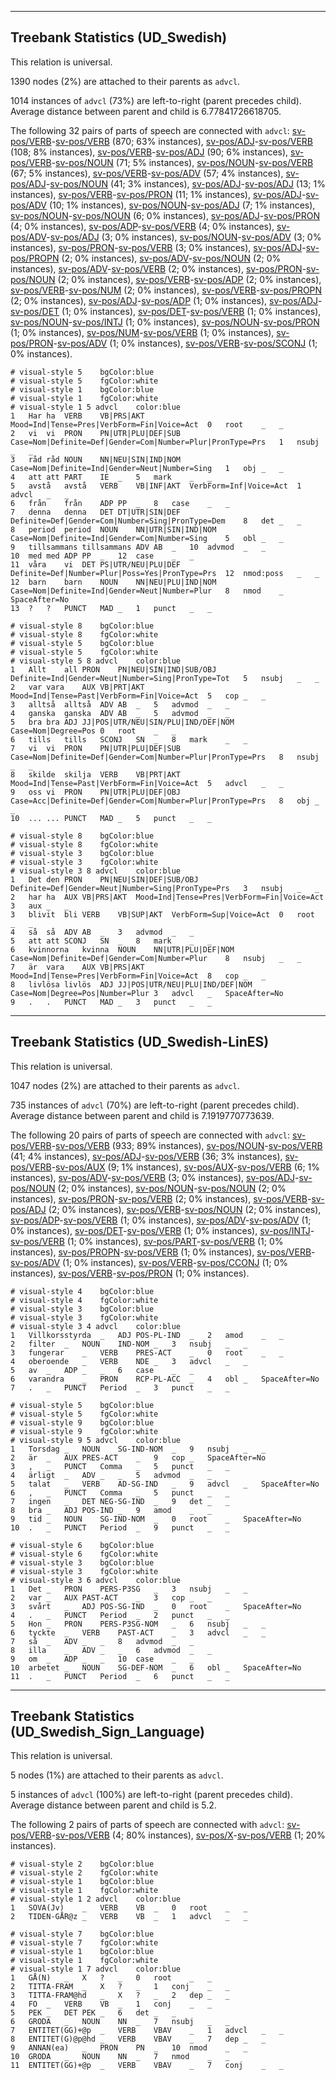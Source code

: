 

--------------------------------------------------------------------------------

## Treebank Statistics (UD_Swedish)

This relation is universal.

1390 nodes (2%) are attached to their parents as `advcl`.

1014 instances of `advcl` (73%) are left-to-right (parent precedes child).
Average distance between parent and child is 6.77841726618705.

The following 32 pairs of parts of speech are connected with `advcl`: [sv-pos/VERB]()-[sv-pos/VERB]() (870; 63% instances), [sv-pos/ADJ]()-[sv-pos/VERB]() (108; 8% instances), [sv-pos/VERB]()-[sv-pos/ADJ]() (90; 6% instances), [sv-pos/VERB]()-[sv-pos/NOUN]() (71; 5% instances), [sv-pos/NOUN]()-[sv-pos/VERB]() (67; 5% instances), [sv-pos/VERB]()-[sv-pos/ADV]() (57; 4% instances), [sv-pos/ADJ]()-[sv-pos/NOUN]() (41; 3% instances), [sv-pos/ADJ]()-[sv-pos/ADJ]() (13; 1% instances), [sv-pos/VERB]()-[sv-pos/PRON]() (11; 1% instances), [sv-pos/ADJ]()-[sv-pos/ADV]() (10; 1% instances), [sv-pos/NOUN]()-[sv-pos/ADJ]() (7; 1% instances), [sv-pos/NOUN]()-[sv-pos/NOUN]() (6; 0% instances), [sv-pos/ADJ]()-[sv-pos/PRON]() (4; 0% instances), [sv-pos/ADP]()-[sv-pos/VERB]() (4; 0% instances), [sv-pos/ADV]()-[sv-pos/ADJ]() (3; 0% instances), [sv-pos/NOUN]()-[sv-pos/ADV]() (3; 0% instances), [sv-pos/PRON]()-[sv-pos/VERB]() (3; 0% instances), [sv-pos/ADJ]()-[sv-pos/PROPN]() (2; 0% instances), [sv-pos/ADV]()-[sv-pos/NOUN]() (2; 0% instances), [sv-pos/ADV]()-[sv-pos/VERB]() (2; 0% instances), [sv-pos/PRON]()-[sv-pos/NOUN]() (2; 0% instances), [sv-pos/VERB]()-[sv-pos/ADP]() (2; 0% instances), [sv-pos/VERB]()-[sv-pos/NUM]() (2; 0% instances), [sv-pos/VERB]()-[sv-pos/PROPN]() (2; 0% instances), [sv-pos/ADJ]()-[sv-pos/ADP]() (1; 0% instances), [sv-pos/ADJ]()-[sv-pos/DET]() (1; 0% instances), [sv-pos/DET]()-[sv-pos/VERB]() (1; 0% instances), [sv-pos/NOUN]()-[sv-pos/INTJ]() (1; 0% instances), [sv-pos/NOUN]()-[sv-pos/PRON]() (1; 0% instances), [sv-pos/NUM]()-[sv-pos/VERB]() (1; 0% instances), [sv-pos/PRON]()-[sv-pos/ADV]() (1; 0% instances), [sv-pos/VERB]()-[sv-pos/SCONJ]() (1; 0% instances).


~~~ conllu
# visual-style 5	bgColor:blue
# visual-style 5	fgColor:white
# visual-style 1	bgColor:blue
# visual-style 1	fgColor:white
# visual-style 1 5 advcl	color:blue
1	Har	ha	VERB	VB|PRS|AKT	Mood=Ind|Tense=Pres|VerbForm=Fin|Voice=Act	0	root	_	_
2	vi	vi	PRON	PN|UTR|PLU|DEF|SUB	Case=Nom|Definite=Def|Gender=Com|Number=Plur|PronType=Prs	1	nsubj	_	_
3	råd	råd	NOUN	NN|NEU|SIN|IND|NOM	Case=Nom|Definite=Ind|Gender=Neut|Number=Sing	1	obj	_	_
4	att	att	PART	IE	_	5	mark	_	_
5	avstå	avstå	VERB	VB|INF|AKT	VerbForm=Inf|Voice=Act	1	advcl	_	_
6	från	från	ADP	PP	_	8	case	_	_
7	denna	denna	DET	DT|UTR|SIN|DEF	Definite=Def|Gender=Com|Number=Sing|PronType=Dem	8	det	_	_
8	period	period	NOUN	NN|UTR|SIN|IND|NOM	Case=Nom|Definite=Ind|Gender=Com|Number=Sing	5	obl	_	_
9	tillsammans	tillsammans	ADV	AB	_	10	advmod	_	_
10	med	med	ADP	PP	_	12	case	_	_
11	våra	vi	DET	PS|UTR/NEU|PLU|DEF	Definite=Def|Number=Plur|Poss=Yes|PronType=Prs	12	nmod:poss	_	_
12	barn	barn	NOUN	NN|NEU|PLU|IND|NOM	Case=Nom|Definite=Ind|Gender=Neut|Number=Plur	8	nmod	_	SpaceAfter=No
13	?	?	PUNCT	MAD	_	1	punct	_	_

~~~


~~~ conllu
# visual-style 8	bgColor:blue
# visual-style 8	fgColor:white
# visual-style 5	bgColor:blue
# visual-style 5	fgColor:white
# visual-style 5 8 advcl	color:blue
1	Allt	all	PRON	PN|NEU|SIN|IND|SUB/OBJ	Definite=Ind|Gender=Neut|Number=Sing|PronType=Tot	5	nsubj	_	_
2	var	vara	AUX	VB|PRT|AKT	Mood=Ind|Tense=Past|VerbForm=Fin|Voice=Act	5	cop	_	_
3	alltså	alltså	ADV	AB	_	5	advmod	_	_
4	ganska	ganska	ADV	AB	_	5	advmod	_	_
5	bra	bra	ADJ	JJ|POS|UTR/NEU|SIN/PLU|IND/DEF|NOM	Case=Nom|Degree=Pos	0	root	_	_
6	tills	tills	SCONJ	SN	_	8	mark	_	_
7	vi	vi	PRON	PN|UTR|PLU|DEF|SUB	Case=Nom|Definite=Def|Gender=Com|Number=Plur|PronType=Prs	8	nsubj	_	_
8	skilde	skilja	VERB	VB|PRT|AKT	Mood=Ind|Tense=Past|VerbForm=Fin|Voice=Act	5	advcl	_	_
9	oss	vi	PRON	PN|UTR|PLU|DEF|OBJ	Case=Acc|Definite=Def|Gender=Com|Number=Plur|PronType=Prs	8	obj	_	_
10	...	...	PUNCT	MAD	_	5	punct	_	_

~~~


~~~ conllu
# visual-style 8	bgColor:blue
# visual-style 8	fgColor:white
# visual-style 3	bgColor:blue
# visual-style 3	fgColor:white
# visual-style 3 8 advcl	color:blue
1	Det	den	PRON	PN|NEU|SIN|DEF|SUB/OBJ	Definite=Def|Gender=Neut|Number=Sing|PronType=Prs	3	nsubj	_	_
2	har	ha	AUX	VB|PRS|AKT	Mood=Ind|Tense=Pres|VerbForm=Fin|Voice=Act	3	aux	_	_
3	blivit	bli	VERB	VB|SUP|AKT	VerbForm=Sup|Voice=Act	0	root	_	_
4	så	så	ADV	AB	_	3	advmod	_	_
5	att	att	SCONJ	SN	_	8	mark	_	_
6	kvinnorna	kvinna	NOUN	NN|UTR|PLU|DEF|NOM	Case=Nom|Definite=Def|Gender=Com|Number=Plur	8	nsubj	_	_
7	är	vara	AUX	VB|PRS|AKT	Mood=Ind|Tense=Pres|VerbForm=Fin|Voice=Act	8	cop	_	_
8	livlösa	livlös	ADJ	JJ|POS|UTR/NEU|PLU|IND/DEF|NOM	Case=Nom|Degree=Pos|Number=Plur	3	advcl	_	SpaceAfter=No
9	.	.	PUNCT	MAD	_	3	punct	_	_

~~~




--------------------------------------------------------------------------------

## Treebank Statistics (UD_Swedish-LinES)

This relation is universal.

1047 nodes (2%) are attached to their parents as `advcl`.

735 instances of `advcl` (70%) are left-to-right (parent precedes child).
Average distance between parent and child is 7.1919770773639.

The following 20 pairs of parts of speech are connected with `advcl`: [sv-pos/VERB]()-[sv-pos/VERB]() (933; 89% instances), [sv-pos/NOUN]()-[sv-pos/VERB]() (41; 4% instances), [sv-pos/ADJ]()-[sv-pos/VERB]() (36; 3% instances), [sv-pos/VERB]()-[sv-pos/AUX]() (9; 1% instances), [sv-pos/AUX]()-[sv-pos/VERB]() (6; 1% instances), [sv-pos/ADV]()-[sv-pos/VERB]() (3; 0% instances), [sv-pos/ADJ]()-[sv-pos/NOUN]() (2; 0% instances), [sv-pos/NOUN]()-[sv-pos/NOUN]() (2; 0% instances), [sv-pos/PRON]()-[sv-pos/VERB]() (2; 0% instances), [sv-pos/VERB]()-[sv-pos/ADJ]() (2; 0% instances), [sv-pos/VERB]()-[sv-pos/NOUN]() (2; 0% instances), [sv-pos/ADP]()-[sv-pos/VERB]() (1; 0% instances), [sv-pos/ADV]()-[sv-pos/ADV]() (1; 0% instances), [sv-pos/DET]()-[sv-pos/VERB]() (1; 0% instances), [sv-pos/INTJ]()-[sv-pos/VERB]() (1; 0% instances), [sv-pos/PART]()-[sv-pos/VERB]() (1; 0% instances), [sv-pos/PROPN]()-[sv-pos/VERB]() (1; 0% instances), [sv-pos/VERB]()-[sv-pos/ADV]() (1; 0% instances), [sv-pos/VERB]()-[sv-pos/CCONJ]() (1; 0% instances), [sv-pos/VERB]()-[sv-pos/PRON]() (1; 0% instances).


~~~ conllu
# visual-style 4	bgColor:blue
# visual-style 4	fgColor:white
# visual-style 3	bgColor:blue
# visual-style 3	fgColor:white
# visual-style 3 4 advcl	color:blue
1	Villkorsstyrda	_	ADJ	POS-PL-IND	_	2	amod	_	_
2	filter	_	NOUN	IND-NOM	_	3	nsubj	_	_
3	fungerar	_	VERB	PRES-ACT	_	0	root	_	_
4	oberoende	_	VERB	NDE	_	3	advcl	_	_
5	av	_	ADP	_	_	6	case	_	_
6	varandra	_	PRON	RCP-PL-ACC	_	4	obl	_	SpaceAfter=No
7	.	_	PUNCT	Period	_	3	punct	_	_

~~~


~~~ conllu
# visual-style 5	bgColor:blue
# visual-style 5	fgColor:white
# visual-style 9	bgColor:blue
# visual-style 9	fgColor:white
# visual-style 9 5 advcl	color:blue
1	Torsdag	_	NOUN	SG-IND-NOM	_	9	nsubj	_	_
2	är	_	AUX	PRES-ACT	_	9	cop	_	SpaceAfter=No
3	,	_	PUNCT	Comma	_	5	punct	_	_
4	ärligt	_	ADV	_	_	5	advmod	_	_
5	talat	_	VERB	AD-SG-IND	_	9	advcl	_	SpaceAfter=No
6	,	_	PUNCT	Comma	_	5	punct	_	_
7	ingen	_	DET	NEG-SG-IND	_	9	det	_	_
8	bra	_	ADJ	POS-IND	_	9	amod	_	_
9	tid	_	NOUN	SG-IND-NOM	_	0	root	_	SpaceAfter=No
10	.	_	PUNCT	Period	_	9	punct	_	_

~~~


~~~ conllu
# visual-style 6	bgColor:blue
# visual-style 6	fgColor:white
# visual-style 3	bgColor:blue
# visual-style 3	fgColor:white
# visual-style 3 6 advcl	color:blue
1	Det	_	PRON	PERS-P3SG	_	3	nsubj	_	_
2	var	_	AUX	PAST-ACT	_	3	cop	_	_
3	svårt	_	ADJ	POS-SG-IND	_	0	root	_	SpaceAfter=No
4	.	_	PUNCT	Period	_	2	punct	_	_
5	Hon	_	PRON	PERS-P3SG-NOM	_	6	nsubj	_	_
6	tyckte	_	VERB	PAST-ACT	_	3	advcl	_	_
7	så	_	ADV	_	_	8	advmod	_	_
8	illa	_	ADV	_	_	6	advmod	_	_
9	om	_	ADP	_	_	10	case	_	_
10	arbetet	_	NOUN	SG-DEF-NOM	_	6	obl	_	SpaceAfter=No
11	.	_	PUNCT	Period	_	6	punct	_	_

~~~




--------------------------------------------------------------------------------

## Treebank Statistics (UD_Swedish_Sign_Language)

This relation is universal.

5 nodes (1%) are attached to their parents as `advcl`.

5 instances of `advcl` (100%) are left-to-right (parent precedes child).
Average distance between parent and child is 5.2.

The following 2 pairs of parts of speech are connected with `advcl`: [sv-pos/VERB]()-[sv-pos/VERB]() (4; 80% instances), [sv-pos/X]()-[sv-pos/VERB]() (1; 20% instances).


~~~ conllu
# visual-style 2	bgColor:blue
# visual-style 2	fgColor:white
# visual-style 1	bgColor:blue
# visual-style 1	fgColor:white
# visual-style 1 2 advcl	color:blue
1	SOVA(Jv)	_	VERB	VB	_	0	root	_	_
2	TIDEN-GÅR@z	_	VERB	VB	_	1	advcl	_	_

~~~


~~~ conllu
# visual-style 7	bgColor:blue
# visual-style 7	fgColor:white
# visual-style 1	bgColor:blue
# visual-style 1	fgColor:white
# visual-style 1 7 advcl	color:blue
1	GÅ(N)	_	X	?	_	0	root	_	_
2	TITTA-FRAM	_	X	?	_	1	conj	_	_
3	TITTA-FRAM@hd	_	X	?	_	2	dep	_	_
4	FO	_	VERB	VB	_	1	conj	_	_
5	PEK	_	DET	PEK	_	6	det	_	_
6	GRODA	_	NOUN	NN	_	7	nsubj	_	_
7	ENTITET(GG)+@p	_	VERB	VBAV	_	1	advcl	_	_
8	ENTITET(G)@p@hd	_	VERB	VBAV	_	7	dep	_	_
9	ANNAN(ea)	_	PRON	PN	_	10	nmod	_	_
10	GRODA	_	NOUN	NN	_	7	nmod	_	_
11	ENTITET(GG)+@p	_	VERB	VBAV	_	7	conj	_	_

~~~


